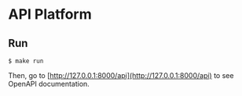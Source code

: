 # API Platform

## Run

```shell-session
$ make run
```

Then, go to [http://127.0.0.1:8000/api](http://127.0.0.1:8000/api) to see OpenAPI documentation.